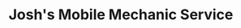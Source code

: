 ---
title: "Josh's Mobile Mechanic Service"
url: /mead/joshs-mobile-mechanic-service/
shop: car repair
---
